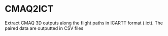 # CMAQ2ICT
Extract CMAQ 3D outputs along the flight paths in ICARTT format (.ict). The paired data are outputted in CSV files
